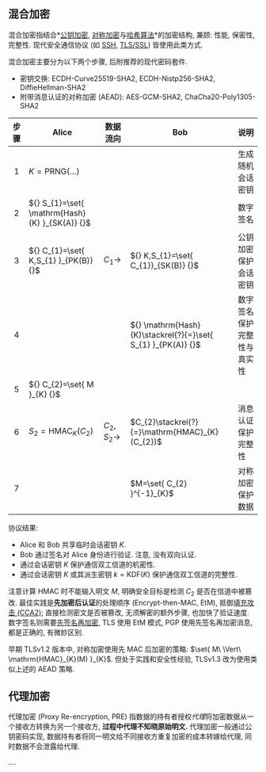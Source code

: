 ## 混合加密

混合加密指结合*[公钥加密](../公钥密码/公钥密码.md), [对称加密](../分组密码/分组密码.md)与[哈希算法](../消息摘要/消息摘要.md)*的加密结构, 兼顾: 性能, 保密性, 完整性. 现代安全通信协议 (如 [SSH](Network/应用层/SSH.md), [TLS/SSL](Network/VPN/SSL.md)) 皆使用此类方式.

混合加密主要分为以下两个步骤, 后附推荐的现代密码套件. 
- 密钥交换: ECDH-Curve25519-SHA2, ECDH-Nistp256-SHA2, DiffieHellman-SHA2
- 附带消息认证的对称加密 (AEAD): AES-GCM-SHA2, ChaCha20-Poly1305-SHA2

| 步骤 | Alice                                    | 数据流向         | Bob                                                  | 说明                       |
|:----:| ---------------------------------------- | ---------------- | ---------------------------------------------------- | -------------------------- |
|  1   | $K=\mathrm{PRNG}(\dots)$                 |                  |                                                      | 生成随机会话密钥           |
|  2   | ${} S_{1}=\set{ \mathrm{Hash}(K) }_{SK(A)} {}$ |                  |                                                      | 数字签名                   |
|  3   | ${} C_{1}=\set{ K,S_{1} }_{PK(B)} {}$            | $C_{1}\to$       | ${} K,S_{1}=\set{ C_{1}}_{SK(B)} {}$                     | 公钥加密保护会话密钥       |
|  4   |                                          |                  | ${} \mathrm{Hash}(K)\stackrel{?}{=}\set{ S_{1} }_{PK(A)} {}$ | 数字签名保护完整性与真实性 |
|  5   | ${} C_{2}=\set{ M }_{K} {}$                      |                  |                                                      |            |
|  6   | ${} S_{2}=\mathrm{HMAC}_{K} (C_{2}) {}$         | $C_{2},S_{2}\to$ | $C_{2}\stackrel{?}{=}\mathrm{HMAC}_{K}(C_{2})$       | 消息认证保护完整性                           |
|  7   |                                          |                  | $M=\set{ C_{2} }^{-1}_{K}$                             |   对称加密保护数据                         |

协议结果:
- Alice 和 Bob 共享临时会话密钥 $K$. 
- Bob 通过签名对 Alice 身份进行验证. 注意, 没有双向认证.
- 通过会话密钥 $K$ 保护通信双工信道的机密性.
- 通过会话密钥 $K$ 或其派生密钥 $k=\mathrm{KDF}{(K)}$ 保护通信双工信道的完整性.

注意计算 $\mathrm{HMAC}$ 时不能输入明文 $M$, 明确安全目标是检测 $C_{2}$ 是否在信道中被篡改. 最佳实践是**先加密后认证**的处理顺序 (Encrypt-then-MAC, EtM), 抵御[填充攻击 (CCA2)](../分组密码/填充.md); 直接检测密文是否被篡改, 无须解密的额外步骤, 也加快了验证速度. 数字签名则需要[先签名再加密](Security/密码学/公钥密码/RSA/RSA-签名.md), TLS 使用 EtM 模式, PGP 使用先签名再加密消息, 都是正确的, 有微妙区别.

早期 TLSv1.2 版本中, 对称加密使用先 MAC 后加密的策略: $\set{ M\ \Vert\ \mathrm{HMAC}_{K}(M) }_{K}$. 但处于实践和安全性经验, TLSv1.3 改为使用类似上述的 AEAD 策略.

## 代理加密

代理加密 (Proxy Re-encryption, PRE) 指数据的持有者授权*代理*将加密数据从一个接收方转换为另一个接收方, **过程中代理不知晓原始明文.** 代理加密一般通过公钥密码实现, 数据持有者将同一明文给不同接收方重复加密的成本转嫁给代理, 同时数据不会泄露给代理. 

....